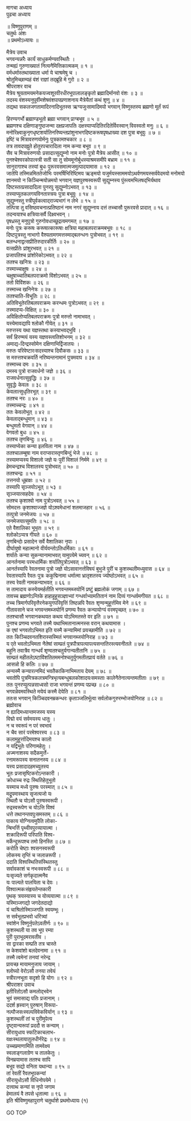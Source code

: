 मागचा अध्याय  
पुढचा अध्याय  
  
॥ विष्णुपुराणम् ॥  
चतुर्थः अंशः  
॥ प्रथमोऽध्यायः ॥  
  
मैत्रेय उवाच  
भगवन्यन्नरैः कार्यं साधुकर्मण्यवस्थितैः ।  
तन्मह्यं गुरुणाख्यातं नित्यनैमित्तिकात्मकम् ॥ १ ॥  
वर्मधर्मास्तथाख्याता धर्मा ये चाश्रमेषु च ।  
श्रोतुमिच्छाम्यहं वंशं राज्ञां तद्ब्रूहि मे गुरो ॥ २ ॥  
श्रीपराशर वाच  
मैत्रेय श्रूयतामयमनेकयज्वशूरवीरधीरभूपालालङ्कृतो ब्रह्मादिर्मानवो वंशः ॥ ३ ॥  
तदस्य वंशस्यनुपूर्वीमशेषवंशपापप्रणाशनाय मैत्रेयैतां कथं शृणु ॥ ४ ॥  
तद्यथा सकलजगतामादिरनादिभूतस्स ऋग्यजुःसामादिमयो भगवान् विष्णुस्तस्य ब्रह्मणो मूर्तं रूपं  
  
हिरण्यगर्भो ब्रह्माण्डभूतो ब्रह्मा भगवान् प्राग्बभूव ॥ ५ ॥  
ब्रह्मणश्च दक्षिणाङ्गुष्ठजन्मा दक्षप्रजापतिः दक्षस्याप्यदितिरदितेर्विवस्वान् विवस्वतो मनुः ॥ ६ ॥  
मनोरिक्ष्वाकुनृगधृष्टशर्यातिनरिष्यन्तप्रांशुनाभगदिष्टकरूषपृषध्राख्या दश पुत्रा बभूवुः ॥ ७ ॥  
इष्टिं च मित्रावरुणयोर्मनुः पुत्रकामश्चकार ॥ ८ ॥  
तत्र तावदपह्नुते होतुरपचारादिला नाम कन्या बभूव ॥ ९ ॥  
सैव च मित्रावरुणयोः प्रसादात्सुद्युम्नो नाम मनोः पुत्रो मैत्रेय आसीत् ॥ १० ॥  
पुनश्चेश्वरकोपात्स्त्री सती सा तु सोममूनोर्बुधस्याश्रमसमीपे बभ्राम ॥ ११ ॥  
सानुरागाश्च तस्यां बुधः पुरूरवसमात्मजमुत्पादयामास ॥ १२ ॥  
जातेपि तस्मिन्नमिततेजोभिः परमर्षिभिरिष्टिमय ऋङ्मयो यजुर्मयस्साममयोऽथर्वणमयस्सर्ववेदमयो मनोमयो ज्ञानमयो न किञ्चिन्मयोन्नमयो भगवान् यज्ञपुरुषस्वरूपी सुद्युम्नस्य पुंस्त्वमभिलषद्‌भिर्यथाव दिष्टस्तत्प्रसादादिला पुनरपु सुद्युम्नोऽभवत् ॥ १३ ॥  
तस्याप्युतकलगयविनतास्त्रयः पुत्रा बभूवुः ॥ १४ ॥  
सुद्युम्नस्तु स्त्रीपूर्वकत्वाद्‌राज्यभागं न लेभे ॥ १५ ॥  
तत्पित्रा तु वसिष्ठवचनात्प्रतिष्ठानं नाम नगरं सुद्युम्नाय दत्तं तच्चासौ पुरूरवसे प्रादात् ॥ १६ ॥  
तदन्वयाश्च क्षत्रियाःसर्वै दिक्ष्वभवन् ।  
पृषध्रस्तु मनुपुत्रो गुरुगोवधाच्छूद्रत्वमगमत् ॥ १७ ॥  
मनोः पुत्रः करूषः करूषात्कारूषाः क्षत्रिया महाबलपराक्रमबभूवः ॥ १८ ॥  
दिष्टपुत्रस्तु नाभागो वैश्यतामगमत्तस्माद्बलन्धनः पुत्रोभवत् ॥ १९ ॥  
बलन्धनाद्वत्सप्रीतिरुदारकीर्तिः ॥ २० ॥  
वत्सप्रीतेः प्रांशुरभवत् ॥ २१ ॥  
प्रजापतिश्च प्रांशोरेकोऽभवत् ॥ २२ ॥  
ततश्च खनित्रः ॥ २३ ॥  
तस्माच्चाक्षुषः ॥ २४ ॥  
चक्षुषाच्चातिबलपराक्रमो विंशोऽभवत् ॥ २५ ॥  
ततो विविंशकः ॥ २६ ॥  
तस्माच्च खनिनेत्रः ॥ २७ ॥  
ततश्चाति-विभूतिः ॥ २८ ॥  
अतिविभूतेरतिबलपराक्रमः करन्धमः पुत्रोऽभवत् ॥ २९ ॥  
तस्मादप्य-विक्षित् ॥ ३० ॥  
अविक्षितोप्यतिबलपराक्रमः पुत्रो मरुत्तो नामाभवत् ।  
यस्येमावद्यापि श्लोकौ गीयेत् ॥ ३१ ॥  
मरुत्तस्य यथा यज्ञस्तथा कस्याभवद्भुवि ।  
सर्वं हिरण्मयं यस्य यज्ञवस्त्वतिशोभनम् ॥ ३२ ॥  
अमाद्य-दिन्द्रस्सोमेन दक्षिणाभिर्द्विजातयः ।  
मरुतः परिवेष्टारःसदस्याश्च दिवौकसः ॥ ३३ ॥  
स मरुत्तश्चक्रवर्ति नरिष्यन्तनामानं पुत्रमवाप ॥ ३४ ॥  
तस्माच्च दमः ॥ ३५ ॥  
दमस्य पुत्रो राजवर्धनो जज्ञे ॥ ३६ ॥  
राजवर्धनात्सुवृद्धिः ॥ ३७ ॥  
सुवृद्धेः केवलः ॥ ३८ ॥  
केवलात्सुधृतिरभूत् ॥ ३९ ॥  
ततश्च नरः ॥ ४० ॥  
तस्माच्चन्द्रः ॥ ४१ ॥  
ततः केवलोभूत् ॥ ४२ ॥  
केवलाद्बन्धुमान् ॥ ४३ ॥  
बन्धुमतो वेगवान् ॥ ४४ ॥  
वेगवतो बुधः ॥ ४५ ॥  
ततश्च तृणबिन्दुः ॥ ४६ ॥  
तस्याप्येका कन्या इलविला नाम ॥ ४७ ॥  
ततश्चालम्बुषा नाम वराप्सरास्तृणबिन्दुं भेजे ॥ ४८ ॥  
तस्यामप्यस्य विशालो जज्ञे यः पुरीं विशालं निर्ममे ॥ ४९ ॥  
हेमचन्द्रश्च विशालस्य पुत्रोभवत् ॥ ५० ॥  
ततश्चन्द्रः ॥ ५१ ॥  
तत्तनयो धूम्राक्षः ॥ ५२ ॥  
तस्यापि सृञ्जयोऽभूत् ॥ ५३ ॥  
सृञ्जयात्सहदेवः ॥ ५४ ॥  
ततश्च कृशाश्वो नाम पुत्रोऽभवत् ॥ ५५ ॥  
सोमदत्तः कृशाश्वाज्जज्ञे योऽश्वमेधानां शतमाजहार ॥ ५६ ॥  
तत्पुत्रो जनमेजयः ॥ ५७ ॥  
जनमेजयात्सुमतिः ॥ ५८ ॥  
एते वैशालिका भूभृतः ॥ ५९ ॥  
श्लोकोऽप्यत्र गीयते ॥ ६० ॥  
तृणबिन्दोः प्रसादेन सर्वे वैशालिका नृपाः ।  
दीर्घायुषो महात्मानो वीर्यवन्तोऽतिधर्मिकाः ॥ ६१ ॥  
शर्यातेः कन्या सुकन्यानामाभवत् यामुपयेमे च्यवन् ॥ ६२ ॥  
आनर्तनामा परमधार्मिकः शर्यातिपुत्रोऽभवत् ॥ ६३ ॥  
आनर्तस्यापि रेवतनामा पुत्रो जज्ञे योऽसावानर्त्तविषयं बुभुजे पुरीं च कुशस्थलीमध्युवास ॥ ६४ ॥  
रेवतास्यापि रैवतः पुत्रः ककुद्मिनामा धर्मात्मा भ्रातृशतस्य ज्योष्ठोऽभवत् ॥ ६५ ॥  
तस्य रेवती नामकन्याभवत् ॥ ६६ ॥  
स तामादाय कस्येयमर्हतीति भगवन्तमब्जयोनिं प्रष्टुं ब्रह्मलोकं जगाम् ॥ ६७ ॥  
तावच्च ब्रह्मणोऽन्तिके हाहाहूहूसञ्ज्ञाभ्यां गन्धर्वाभ्यामतितानं नाम दिव्यं गान्धर्वमगीयत ॥ ६८ ॥  
तच्च त्रिमार्गपरिवृत्तैरनेकयुगपरिवृत्तिं तिष्ठन्नपि रैवतः शृण्वन्मुहूर्त्तमिव मेने ॥ ६९ ॥  
गीतावसाने चज भगवन्तमब्जयोनिं प्रणम्य रैवतः कन्यायोग्यं वरमपृच्छत् ॥ ७० ॥  
ततश्चासौ भगवानकथयत कथय योऽभिमतस्ते वर इति ॥ ७१ ॥  
पुनश्च प्रणम्य भगवते तस्मै यथाभिमतानात्मनस्स वरान् कथयामास ।  
क एषां भगवतोऽभिमत इति यस्मै कन्यामिमां प्रयच्छामीति ॥ ७२ ॥  
ततः किञ्चिदवनतशिरास्सस्मितं भगवानब्जयोनिराह ॥ ७३ ॥  
य एते भवतोऽभिमता नैतेषां साम्प्रतं पुत्रपौत्रापत्यापत्यसन्ततिरस्त्यवनीतले ॥ ७४ ॥  
बहूनि तवात्रैव गान्धर्वं शृण्वतश्चतुर्यगान्यतीतानि ॥ ७५ ॥  
साम्प्रतं महीतलेऽष्टाविंशतितममनोश्चतुर्युगमतीतप्रायं वर्तते ॥ ७६ ॥  
आसन्नो हि कलिः ॥ ७७ ॥  
अन्यस्मै कन्यारत्नमिदं भवतैकाकिनाभिमताय देयम् ॥ ७८ ॥  
भवतोपि पुत्रमित्रकलत्रमन्त्रिभृत्यबन्धुबलकोशादयःसमस्ताः कालेनैतेनात्यन्तमतीताः ॥ ७९ ॥  
ततः पुनरप्युत्पन्नसाध्वसो राजा भगवन्तं प्रणम्य पप्रच्छ ॥ ८० ॥  
भगवन्नेवमवस्थिते मयेयं कस्मै देयेति ॥ ८१ ॥  
ततःस भगवान् किञ्चिदवनम्रकन्धरः कृताञ्जलिर्भूत्वा सर्वलोकगुरुरम्भोजयोनिराह ॥ ८२ ॥  
ब्रह्मोवाच  
न ह्यादिमध्यान्तमजस्य यस्य  
विद्मो वयं सर्वमयस्य धातुः ।  
न च स्वरूपं न परं स्वभावं  
न चैव सारं परमेश्वरस्य ॥ ८३ ॥  
कलामुहूर्त्तादिमयश्च कालो  
न यद्विभूतेः परिणामहेतुः ।  
अज्मनाशस्य सदैकमुर्त्ते-  
रनामरूपस्य सनातनस्य ॥ ८४ ॥  
यस्य प्रसादादहमच्युतस्य  
भूतः प्रजासृष्टिकरोऽन्तकारी ।  
क्रोधाच्च रुद्रः स्थितिहेतुभूतो  
यस्माच मध्ये पुरुषः परस्मात् ॥ ८५ ॥  
मद्रूपमास्थाय सृजत्यजो यः  
स्थितौ च योऽसौ पुरुषस्वरूपी ।  
रुद्रस्वरूपेण च योऽत्ति विश्वं  
धत्ते तथानन्तवपुःसमस्तम् ॥ ८६ ॥  
पाकाय योग्नित्वमुपैति लोका-  
न्बिभर्त्ति पृथ्वीवपुरव्यायात्मा ।  
शक्रादिरूपी परिपाति विश्व-  
मर्केन्दुरूपश्च तमो हिनस्ति ॥ ८७ ॥  
करोति चेष्टाः श्वसनस्वरूपी  
लोकस्य तृप्तिं च जलान्नरूपी ।  
ददाति विश्वस्थितिसंस्थितस्तु  
सर्वावकाशं च नभःस्वरूपी ॥ ८८ ॥  
यःसृज्यते सर्गकृदात्मनैव  
यः पाल्यते पालयिता च देवः ।  
विश्वात्मकःसंहृयतेन्तकारी  
पृथक् त्रयस्यास्य च योव्ययात्मा ॥ ८९ ॥  
यस्मिञ्जगद्यो जगदेतदाद्यो  
यं चाश्रितोस्मिञ्जगति स्वयम्भूः ।  
स सर्वभूतप्रभवो धरित्र्यां  
स्वांशेन विष्णुर्नृपतेऽवतीर्णः ॥ ९० ॥  
कुशस्थली या तव भूप रम्या  
पुरी पुराभूदमरावतीव ।  
सा द्वारका सम्प्रति तत्र चास्ते  
स केशवांशो बलदेवनामा ॥ ९१ ॥  
तस्मै त्वमेनां तनयां नरेन्द्र  
प्रायच्छ मायामनुजाय जायाम् ।  
श्लोघ्यो वेरोऽसौ तनया तवेयं  
स्त्रीरत्नभूता सदृशो हि योगः ॥ ९२ ॥  
श्रीपराशर उवाच  
इतीरितोऽसौ कमलोद्भवेन  
भुवं समासाद्य पतिः प्रजानाम् ।  
ददर्श ह्रस्वान् पुरुषान् विरूपा-  
नल्पौजसःस्वल्पविवेकविर्यान् ॥ ९३ ॥  
कुशस्थलीं तां च पुरीमुपेत्य  
दृष्ट्वान्यरूपां प्रददौ स कन्याम् ।  
सीरायुधाय स्फटिकाचलाभ-  
वक्षःस्थलायातुलधीर्नरेद्रः ॥ ९४ ॥  
उच्चप्रमाणामिति तामवेक्ष्य  
स्वलाङ्गलाग्रेण च तालकेतुः ।  
विनम्रयामास ततश्च सापि  
बभूव सद्यो वनिता यथान्या ॥ ९५ ॥  
तां रेवतीं रैवतभूपकन्यां  
सीरायुधोऽसौ विधिनोपयेमे ।  
दत्त्वाथ कन्यां स नृपो जगाम  
हेमालयं वै तपसे धृतात्मा ॥ ९६ ॥  
इति श्रीविष्णुमहापुराणे चतुर्थाशे प्रथमोध्यायः (१)  
  
  
  
GO TOP
